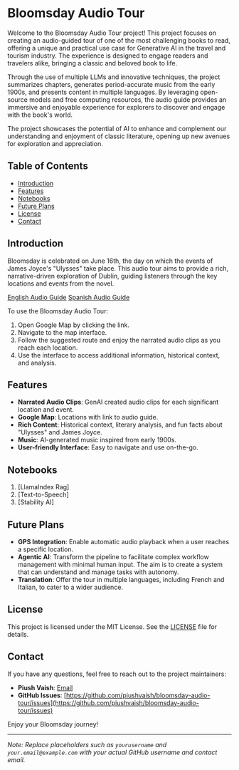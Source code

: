# Bloomsday Audio Tour
Welcome to the Bloomsday Audio Tour project! 
This project focuses on creating an audio-guided tour of one of the most challenging books to read, offering a unique and practical use case for Generative AI in the travel and tourism industry. The experience is designed to engage readers and travelers alike, bringing a classic and beloved book to life.

Through the use of multiple LLMs and innovative techniques, the project summarizes chapters, generates period-accurate music from the early 1900s, and presents content in multiple languages. By leveraging open-source models and free computing resources, the audio guide provides an immersive and enjoyable experience for explorers to discover and engage with the book's world.

The project showcases the potential of AI to enhance and complement our understanding and enjoyment of classic literature, opening up new avenues for exploration and appreciation.

## Table of Contents

- [Introduction](#introduction)
- [Features](#features)
- [Notebooks](#notebooks)
- [Future Plans](#futureplans)
- [License](#license)
- [Contact](#contact)

## Introduction
Bloomsday is celebrated on June 16th, the day on which the events of James Joyce's "Ulysses" take place. This audio tour aims to provide a rich, narrative-driven exploration of Dublin, guiding listeners through the key locations and events from the novel.

[English Audio Guide](https://www.google.com/maps/d/edit?mid=1EAl0qyDAX5e3o4bzllnlxRYldMyNV-M&usp=drive_link)
[Spanish Audio Guide](https://www.google.com/maps/d/edit?mid=1zmELKb8KD7Td6lRvmQDH4eods6ITfyU&usp=drive_link)

To use the Bloomsday Audio Tour:
1. Open Google Map by clicking the link.
2. Navigate to the map interface.
3. Follow the suggested route and enjoy the narrated audio clips as you reach each location.
4. Use the interface to access additional information, historical context, and analysis.

## Features
- **Narrated Audio Clips**: GenAI created audio clips for each significant location and event.
- **Google Map**: Locations with link to audio guide.
- **Rich Content**: Historical context, literary analysis, and fun facts about "Ulysses" and James Joyce.
- **Music**: AI-generated music inspired from early 1900s.
- **User-friendly Interface**: Easy to navigate and use on-the-go.

## Notebooks
1. [LlamaIndex Rag]
2. [Text-to-Speech]
3. [Stability AI]

## Future Plans
- **GPS Integration**: Enable automatic audio playback when a user reaches a specific location.
- **Agentic AI**: Transform the pipeline to facilitate complex workflow management with minimal human input. The aim is to create a system that can understand and manage tasks with autonomy.
- **Translation**: Offer the tour in multiple languages, including French and Italian, to cater to a wider audience.

## License

This project is licensed under the MIT License. See the [LICENSE](LICENSE) file for details.

## Contact

If you have any questions, feel free to reach out to the project maintainers:

- **Piush Vaish**: [Email](mailto:socialeventsdublin@gmail.com)
- **GitHub Issues**: [https://github.com/piushvaish/bloomsday-audio-tour/issues](https://github.com/piushvaish/bloomsday-audio-tour/issues)

Enjoy your Bloomsday journey!

---

*Note: Replace placeholders such as `yourusername` and `your.email@example.com` with your actual GitHub username and contact email.*
